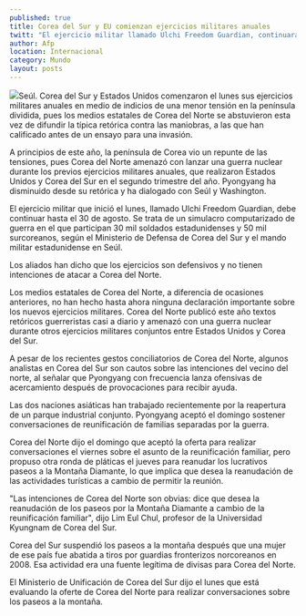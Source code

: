 ```yaml
---
published: true
title: Corea del Sur y EU comienzan ejercicios militares anuales
twitt: "El ejercicio militar llamado Ulchi Freedom Guardian, continuará hasta el 30 de agosto con un simulacro computarizado de guerra en el que participan 30 mil soldados de EU y 50 mil surcoreanos."
author: Afp
location: Internacional
category: Mundo
layout: posts
---
```


![](http://i.imgur.com/NcjqbIYm.jpg)Seúl. Corea del Sur y Estados Unidos comenzaron el lunes sus ejercicios militares anuales en medio de indicios de una menor tensión en la península dividida, pues los medios estatales de Corea del Norte se abstuvieron esta vez de difundir la típica retórica contra las maniobras, a las que han calificado antes de un ensayo para una invasión.

A principios de este año, la península de Corea vio un repunte de las tensiones, pues Corea del Norte amenazó con lanzar una guerra nuclear durante los previos ejercicios militares anuales, que realizaron Estados Unidos y Corea del Sur en el segundo trimestre del año. Pyongyang ha disminuido desde su retórica y ha dialogado con Seúl y Washington.

El ejercicio militar que inició el lunes, llamado Ulchi Freedom Guardian, debe continuar hasta el 30 de agosto. Se trata de un simulacro computarizado de guerra en el que participan 30 mil soldados estadunidenses y 50 mil surcoreanos, según el Ministerio de Defensa de Corea del Sur y el mando militar estadunidense en Seúl.

Los aliados han dicho que los ejercicios son defensivos y no tienen intenciones de atacar a Corea del Norte.

Los medios estatales de Corea del Norte, a diferencia de ocasiones anteriores, no han hecho hasta ahora ninguna declaración importante sobre los nuevos ejercicios militares. Corea del Norte publicó este año textos retóricos guerreristas casi a diario y amenazó con una guerra nuclear durante otros ejercicios militares conjuntos entre Estados Unidos y Corea del Sur.

A pesar de los recientes gestos conciliatorios de Corea del Norte, algunos analistas en Corea del Sur son cautos sobre las intenciones del vecino del norte, al señalar que Pyongyang con frecuencia lanza ofensivas de acercamiento después de provocaciones para recibir ayuda.

Las dos naciones asiáticas han trabajado recientemente por la reapertura de un parque industrial conjunto. Pyongyang aceptó el domingo sostener conversaciones de reunificación de familias separadas por la guerra.

Corea del Norte dijo el domingo que aceptó la oferta para realizar conversaciones el viernes sobre el asunto de la reunificación familiar, pero propuso otra ronda de pláticas el jueves para reanudar los lucrativos paseos a la Montaña Diamante, lo que implica que desea la reanudación de las actividades turísticas a cambio de permitir la reunión.

"Las intenciones de Corea del Norte son obvias: dice que desea la reanudación de los paseos por la Montaña Diamante a cambio de la reunificación familiar", dijo Lim Eul Chul, profesor de la Universidad Kyungnam de Corea del Sur.

Corea del Sur suspendió los paseos a la montaña después que una mujer de ese país fue abatida a tiros por guardias fronterizos norcoreanos en 2008. Esa actividad era una fuente legítima de divisas para Corea del Norte.

El Ministerio de Unificación de Corea del Sur dijo el lunes que está evaluando la oferte de Corea del Norte para realizar conversaciones sobre los paseos a la montaña.
